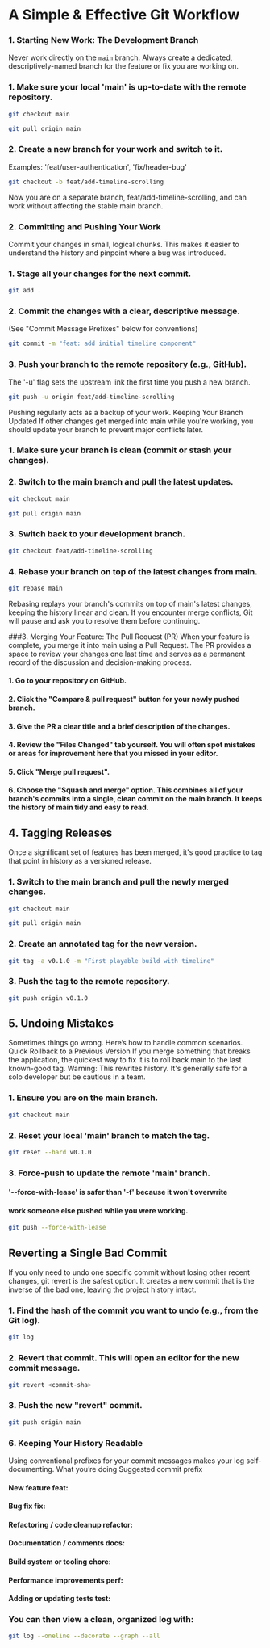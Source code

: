# A Simple & Effective Git Workflow

### 1. Starting New Work: The Development Branch

Never work directly on the `main` branch. Always create a dedicated, descriptively-named branch for the feature or fix you are working on.

### 1. Make sure your local 'main' is up-to-date with the remote repository.

```bash
git checkout main
```
```bash
git pull origin main
```

### 2. Create a new branch for your work and switch to it.
Examples: 'feat/user-authentication', 'fix/header-bug'
```bash
git checkout -b feat/add-timeline-scrolling
```

Now you are on a separate branch, feat/add-timeline-scrolling, and can work without affecting the stable main branch.

### 2. Committing and Pushing Your Work
Commit your changes in small, logical chunks. This makes it easier to understand the history and pinpoint where a bug was introduced.

### 1. Stage all your changes for the next commit.
```bash
git add .
```
### 2. Commit the changes with a clear, descriptive message.
(See "Commit Message Prefixes" below for conventions)
```bash
git commit -m "feat: add initial timeline component"
```
### 3. Push your branch to the remote repository (e.g., GitHub).
The '-u' flag sets the upstream link the first time you push a new branch.
```bash
git push -u origin feat/add-timeline-scrolling
```
Pushing regularly acts as a backup of your work.
Keeping Your Branch Updated
If other changes get merged into main while you're working, you should update your branch to prevent major conflicts later.

### 1. Make sure your branch is clean (commit or stash your changes).
### 2. Switch to the main branch and pull the latest updates.
```bash
git checkout main
```
```bash
git pull origin main
```
### 3. Switch back to your development branch.
```bash
git checkout feat/add-timeline-scrolling
```
### 4. Rebase your branch on top of the latest changes from main.
```bash
git rebase main
```
Rebasing replays your branch's commits on top of main's latest changes, keeping the history linear and clean. If you encounter merge conflicts, Git will pause and ask you to resolve them before continuing.

###3. Merging Your Feature: The Pull Request (PR)
When your feature is complete, you merge it into main using a Pull Request. The PR provides a space to review your changes one last time and serves as a permanent record of the discussion and decision-making process.

#### 1. Go to your repository on GitHub.
#### 2. Click the "Compare & pull request" button for your newly pushed branch.
#### 3. Give the PR a clear title and a brief description of the changes.
#### 4. Review the "Files Changed" tab yourself. You will often spot mistakes or areas for improvement here that you missed in your editor.
#### 5. Click "Merge pull request".
#### 6. Choose the "Squash and merge" option. This combines all of your branch's commits into a single, clean commit on the main branch. It keeps the history of main tidy and easy to read.

## 4. Tagging Releases
Once a significant set of features has been merged, it's good practice to tag that point in history as a versioned release.

### 1. Switch to the main branch and pull the newly merged changes.
```bash
git checkout main
```
```bash
git pull origin main
```
### 2. Create an annotated tag for the new version.
```bash
git tag -a v0.1.0 -m "First playable build with timeline"
```
### 3. Push the tag to the remote repository.
```bash
git push origin v0.1.0
```

## 5. Undoing Mistakes
Sometimes things go wrong. Here’s how to handle common scenarios.
Quick Rollback to a Previous Version
If you merge something that breaks the application, the quickest way to fix it is to roll back main to the last known-good tag.
Warning: This rewrites history. It's generally safe for a solo developer but be cautious in a team.

### 1. Ensure you are on the main branch.
```bash
git checkout main
```
### 2. Reset your local 'main' branch to match the tag.
```bash
git reset --hard v0.1.0
```
### 3. Force-push to update the remote 'main' branch.
####    '--force-with-lease' is safer than '-f' because it won't overwrite
####    work someone else pushed while you were working.
```bash
git push --force-with-lease
```
## Reverting a Single Bad Commit
If you only need to undo one specific commit without losing other recent changes, git revert is the safest option. It creates a new commit that is the inverse of the bad one, leaving the project history intact.

### 1. Find the hash of the commit you want to undo (e.g., from the Git log).
```bash
git log
```
### 2. Revert that commit. This will open an editor for the new commit message.
```bash
git revert <commit-sha>
```
### 3. Push the new "revert" commit.
```bash
git push origin main
```

### 6. Keeping Your History Readable
Using conventional prefixes for your commit messages makes your log self-documenting.
What you’re doing	Suggested commit prefix
#### New feature	feat:
#### Bug fix	fix:
#### Refactoring / code cleanup	refactor:
#### Documentation / comments	docs:
#### Build system or tooling	chore:
#### Performance improvements	perf:
#### Adding or updating tests	test:
### You can then view a clean, organized log with:
```bash
git log --oneline --decorate --graph --all
```
